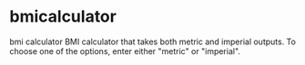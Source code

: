# bmicalculator
bmi calculator
BMI calculator that takes both metric and imperial outputs. To choose one of the options, enter either "metric" or "imperial".
